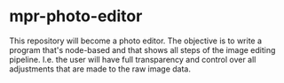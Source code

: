 # mpr-photo-editor
This repository will become a photo editor. The objective is to write a program that's node-based and that shows all steps of the image editing pipeline. I.e. the user will have full transparency and control over all adjustments that are made to the raw image data.
